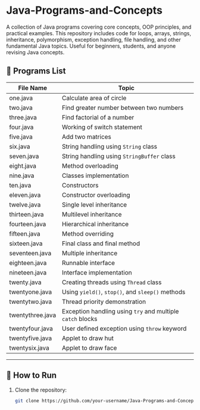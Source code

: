 # Java-Programs-and-Concepts
A collection of Java programs covering core concepts, OOP principles, and practical examples. This repository includes code for loops, arrays, strings, inheritance, polymorphism, exception handling, file handling, and other fundamental Java topics. Useful for beginners, students, and anyone revising Java concepts.


## 📂 Programs List

| File Name | Topic |
|-----------|-------|
| one.java  | Calculate area of circle |
| two.java  | Find greater number between two numbers |
| three.java | Find factorial of a number |
| four.java | Working of switch statement |
| five.java | Add two matrices |
| six.java | String handling using `String` class |
| seven.java | String handling using `StringBuffer` class |
| eight.java | Method overloading |
| nine.java | Classes implementation |
| ten.java | Constructors |
| eleven.java | Constructor overloading |
| twelve.java | Single level inheritance |
| thirteen.java | Multilevel inheritance |
| fourteen.java | Hierarchical inheritance |
| fifteen.java | Method overriding |
| sixteen.java | Final class and final method |
| seventeen.java | Multiple inheritance |
| eighteen.java | Runnable interface |
| nineteen.java | Interface implementation |
| twenty.java | Creating threads using `Thread` class |
| twentyone.java | Using `yield()`, `stop()`, and `sleep()` methods |
| twentytwo.java | Thread priority demonstration |
| twentythree.java | Exception handling using `try` and multiple `catch` blocks |
| twentyfour.java | User defined exception using `throw` keyword |
| twentyfive.java | Applet to draw hut |
| twentysix.java | Applet to draw face |

---

## 🚀 How to Run

1. Clone the repository:
   ```bash
   git clone https://github.com/your-username/Java-Programs-and-Concepts.git
